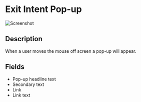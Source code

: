 # Exit Intent Pop-up

![Screenshot](https://github.com/optimizely/extension-library/blob/master/Exit%20Intent%20Pop-up/screenshot.png)

## Description

When a user moves the mouse off screen a pop-up will appear. 

## Fields

* Pop-up headline text
* Secondary text
* Link
* Link text

